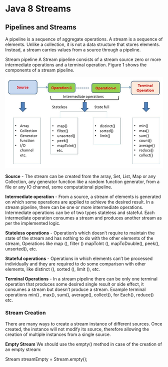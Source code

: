 # Java 8 Streams



## Pipelines and Streams

A pipeline is a sequence of aggregate operations. 
A stream is a sequence of elements. Unlike a collection, it is not a data structure that stores elements. Instead, a stream carries values from a source through a pipeline. 

Stream pipeline
A Stream pipeline consists of a stream source zero or more intermediate operations and a terminal operation. Figure 1 shows the components of a stream pipeline.

![alt Java-streams](238.Java-streams.jpg)


**Source** - 
The stream can be created from the array, Set, List, Map or any Collection, any generator function like a random function generator, from a file or any IO channel, some computational pipeline.

**Intermediate operation** - 
From a source, a stream of elements is generated on which some operations are applied to achieve the desired result. In a stream pipeline, there can be one or more intermediate operations. Intermediate operations can be of two types stateless and stateful. Each intermediate operation consumes a stream and produces another stream as per the implemented logic.

**Stateless operations** - 
Operation’s which doesn’t require to maintain the state of the stream and has nothing to do with the other elements of the stream, Operations like map (), filter () mapToInt (), mapToDouble(), peek(), unsorted(), etc.

**Stateful operations** - 
Operations in which elements can’t be processed individually and they are required to do some comparison with other elements, like distinct (), sorted (), limit (), etc.

**Terminal Operations** - 
In a stream pipeline there can be only one terminal operation that produces some desired single result or side effect, it consumes a stream but doesn’t produce a stream. Example terminal operations min() , max(), sum(), average(), collect(), for Each(), reduce() etc.



### Stream Creation ### 


There are many ways to create a stream instance of different sources. Once created, the instance will not modify its source, therefore allowing the creation of multiple instances from a single source.


**Empty Stream**
We should use the empty() method in case of the creation of an empty stream:

Stream<String> streamEmpty = Stream.empty();






